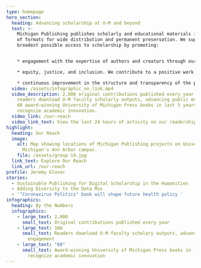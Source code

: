 ```yaml
---
type: homepage
hero_section:
  heading: Advancing scholarship at U-M and beyond
  text: >-
    Michigan Publishing publishes scholarly and educational materials in a range
    of formats for wide distribution and permanent preservation. We support the
    broadest possible access to scholarship by promoting:


    * engagement with the expertise of authors and creators through our investments in quality, openness, and innovation;

    * equity, justice, and inclusion. We contribute to a positive work environment in which our digity and the dignity of others are valued; and

    * continuous improvement in the structure and transparency of the processes we employ.
  video: /assets/infographic_no_link.mp4
  video_description: 2,000 original contributions published every year. 10M
    readers download U-M faculty scholarly outputs, advancing public engagement.
    60 award-winning University of Michigan Press books in last 5 years
    recognize academic innovation.
  video_link: /our-reach
  video_link_text: View the last 24 hours of activity on our readership map
highlight:
  heading: Our Reach
  image:
    alt: Map showing locations of Michigan Publishing projects on University of
      Michigan's Ann Arbor campus.
    file: /assets/group-14.jpg
  link_text: Explore Our Reach
  link_url: /our-reach
profile: Jeremy Glover
stories:
  - Sustainable Publishing for Digital Scholarship in the Humanities
  - Adding Diversity to the Data Mix
  - '"Coronavirus Politics" book will shape future health policy '
infographics:
  heading: By the Numbers
  infographics:
    - large_text: 2,000
      small_text: Original contributions published every year
    - large_text: 10m
      small_text: Readers download U-M faculty scholary outputs, advancing public
        engagement
    - large_text: "60"
      small_text: Award-winning University of Michigan Press books in last 5 years
        recognize academic innovation
---
```

